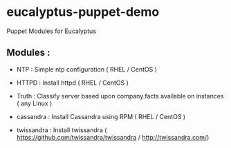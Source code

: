 eucalyptus-puppet-demo
======================

Puppet Modules for Eucalyptus

## Modules :

- NTP : Simple ntp configuration ( RHEL / CentOS )

- HTTPD : Install httpd ( RHEL / CentOS )

- Truth : Classify server based upon company.facts available on instances ( any Linux )

- cassandra : Install Cassandra using RPM ( RHEL / CentOS )

- twissandra : Install twissandra ( https://github.com/twissandra/twissandra / http://twissandra.com/)

